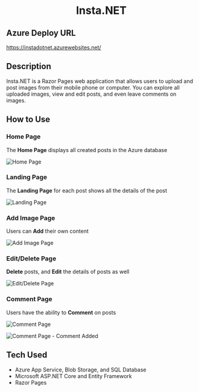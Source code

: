 <h1 align="center">Insta.NET</h1>

## Azure Deploy URL
https://instadotnet.azurewebsites.net/

## Description
Insta.NET is a Razor Pages web application that allows users to upload and post images from their mobile phone or computer. You can explore all uploaded images, view and edit posts, and even leave comments on images. 

## How to Use
### Home Page
The **Home Page** displays all created posts in the Azure database

![Home Page](/Assets/insta_landing_page.PNG)

### Landing Page
The **Landing Page** for each post shows all the details of the post

![Landing Page](/Assets/insta_details_page.PNG)

### Add Image Page
Users can **Add** their own content
 
![Add Image Page](/Assets/insta_new_image_page.PNG)
 
### Edit/Delete Page
**Delete** posts, and **Edit** the details of posts as well
 
![Edit/Delete Page](/Assets/insta_edit_page.PNG)

### Comment Page
Users have the ability to **Comment** on posts

![Comment Page](/Assets/comment_landing_page.PNG)

![Comment Page - Comment Added](/Assets/comment_added_page.PNG)

## Tech Used
- Azure App Service, Blob Storage, and SQL Database
- Microsoft ASP.NET Core and Entity Framework
- Razor Pages
